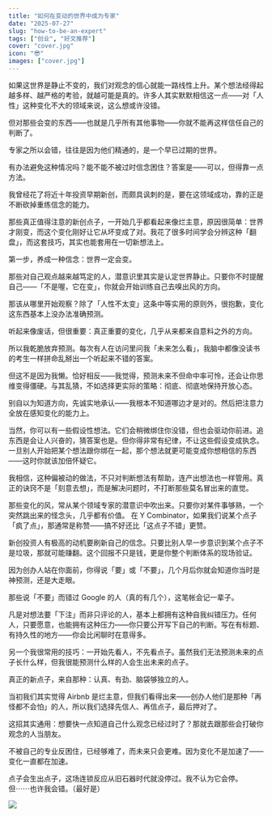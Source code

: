```yaml
---
title: "如何在变动的世界中成为专家"
date: "2025-07-27"
slug: "how-to-be-an-expert"
tags: ["创业", "好文推荐"]
cover: "cover.jpg"
icon: "😎"
images: ["cover.jpg"]
---
```

如果这世界是静止不变的，我们对观念的信心就能一路线性上升。某个想法经得起越多样、越严格的考验，就越可能是真的。许多人其实默默相信这一点——对「人性」这种变化不大的领域来说，这么想或许没错。



但对那些会变的东西——也就是几乎所有其他事物——你就不能再这样信任自己的判断了。



专家之所以会错，往往是因为他们精通的，是一个早已过期的世界。



有办法避免这种情况吗？能不能不被过时信念困住？答案是——可以，但得靠一点方法。



我曾经花了将近十年投资早期新创，而颇具讽刺的是，要在这领域成功，靠的正是不断砍掉重练信念的能力。



那些真正值得注意的新创点子，一开始几乎都看起来像烂主意，原因很简单：世界才刚变，而这个变化刚好让它从坏变成了对。我花了很多时间学会分辨这种「翻盘」，而这套技巧，其实也能套用在一切新想法上。



第一步，养成一种信念：世界一定会变。



那些对自己观点越来越笃定的人，潜意识里其实是认定世界静止。只要你不时提醒自己——「不是喔，它在变」，你就会开始训练自己去嗅出风的方向。



那该从哪里开始观察？除了「人性不太变」这条中等实用的原则外，很抱歉，变化这东西基本上没办法准确预测。



听起来像废话，但很重要：真正重要的变化，几乎从来都来自意料之外的方向。



所以我乾脆放弃预测。每次有人在访问里问我「未来怎么看」，我脑中都像没读书的考生一样拼命乱掰出一个听起来不错的答案。



但这不是因为我懒。恰好相反——我觉得，预测未来不但命中率可怜，还会让你思维变得僵硬。与其乱猜，不如选择更实际的策略：彻底、彻底地保持开放心态。



别自以为知道方向，先诚实地承认——我根本不知道哪边才是对的。然后把注意力全放在感知变化的能力上。



当然，你可以有一些假设性想法。它们会稍微绑住你没错，但也会驱动你前进。追东西是会让人兴奋的，猜答案也是。但你得非常有纪律，不让这些假设变成执念。
一旦别人开始把某个想法跟你绑在一起，那个想法就更可能变成你想相信的东西——这时你就该加倍怀疑它。



我相信，这种偏被动的做法，不只对判断想法有帮助，连产出想法也一样管用。真正的诀窍不是「刻意去想」，而是解决问题时，不打断那些莫名冒出来的直觉。



那些变化的风，常从某个领域专家的潜意识中吹出来。只要你对某件事够熟，一个突然跳出来的怪念头，几乎都有价值。
在 Y Combinator，如果我们说某个点子「疯了点」，那通常是称赞——搞不好还比「这点子不错」更赞。



新创投资人有极高的动机要刷新自己的信念。只要比别人早一步意识到某个点子不是垃圾，那就可能赚翻。这个回报不只是钱，更是你整个判断体系的现场验证。



因为创办人站在你面前，你得说「要」或「不要」，几个月后你就会知道你当时是神预测，还是大走眼。



那些说「不要」而错过 Google 的人（真的有几个），这笔帐会记一辈子。



凡是对想法要「下注」而非只评论的人，基本上都拥有这种自我纠错压力。任何人，只要愿意，也能拥有这种压力——你只要公开写下自己的判断。写在有标题、有持久性的地方——你会比闲聊时在意得多。



另一个我很常用的技巧：一开始先看人，不先看点子。虽然我们无法预测未来的点子长什么样，但我很能预测什么样的人会生出未来的点子。



真正的新点子，来自那种：认真、有劲、脑袋够独立的人。



当初我们其实觉得 Airbnb 是烂主意，但我们看得出来——创办人他们是那种「再怪都不会怕」的人，所以我们选择先信人、再信点子，最后押对了。



这招其实通用：想要快一点知道自己什么观念已经过时了？那就去跟那些会打破你观念的人当朋友。



不被自己的专业反困住，已经够难了，而未来只会更难。因为变化不是加速了——变化一直都在加速。



点子会生出点子，这场连锁反应从旧石器时代就没停过。我不认为它会停。
但⋯⋯也许我会错。（最好是）




![](https://prod-files-secure.s3.us-west-2.amazonaws.com/112d0858-5090-4d34-a606-b75eb8d65fd2/46476355-9cf3-4e99-9b7a-3531bc426380/1000202064.png?X-Amz-Algorithm=AWS4-HMAC-SHA256&X-Amz-Content-Sha256=UNSIGNED-PAYLOAD&X-Amz-Credential=ASIAZI2LB466QZVQ3Y5V%2F20250915%2Fus-west-2%2Fs3%2Faws4_request&X-Amz-Date=20250915T201350Z&X-Amz-Expires=3600&X-Amz-Security-Token=IQoJb3JpZ2luX2VjEAQaCXVzLXdlc3QtMiJGMEQCIAfWkIxg%2Be37XT7nRd6KgENZWOvA2mGHSxaNB84Y5n9DAiAQXxOdV0xpaiDB%2BVxxcj8nKNXF91beJspPgSsWpOhPzyr%2FAwh9EAAaDDYzNzQyMzE4MzgwNSIMjGsCu3kNujBlH5iOKtwDC44WKbrSWIVQQji7pJkiwuSDhLusw2m8GyaHh2XdPJdNUrO%2FJOdRZNXXD4S50K8bd7pIJ4Bg2ErlCO9slZ077tCbM%2BsgWVF%2F4xetjqglIT3LPjD%2FqfIRL9RMjj1NjLIkFovAtFnRPfQ6z6vuo2q6Si0wVjgTNb9sKn8ddfJu6nNc6w5A1%2B1m3Szjt%2BYLown2qyWm0OgRimRtqwUPdYbuayG%2FKiaGvdL%2BsdkhymfbcKvoQg2bXewioDzPd9HPV0vWVmtIDJ0zdJNOU4Si2PJ8XlesoDku%2B%2B1TSczQGC3g6ViV3NO82XqFbpaBAGlFhWo%2Fc8dviY0LqHW5R5uiMRJFqGzpn9nDE57lu3fJRFt8OjUe%2FQJv59ny72Jqx%2Fxwu8byLhqzl%2FHxqH5r73QlJK9UL8np9O0Bv%2FNTEdorZ3Qe422wPTJi4hWDe%2FBR4sqsimnBquVHCW1VG%2FIy1U9a1I9zidp1aljHIaUngCgCPrj%2BGsmNJATl9kISI9PmksUiH1nwtXeJTS5Rs6lyLvbKAnGkZkF%2BOhPl6BuEP1g28yFqkiavhcE4jHmwlAC36k62Ja226A2%2Fx5BiOQde33vVlVBQsvrxr1%2Fzu2LACVnZyr3Zdm3WohqzXvOQ2EJqz6EwktqhxgY6pgFFSXAkeP2AeEkuIVTfTUMJ9Eztm9ncHd1w%2FQpuln2W8Bwd51hwIzjn1YcDUeY%2FcpBneZe%2FFEikkgsagYvI7s9cmouknnLOyaGqxG62Xp0aJxkQetJL02DaojZaYPnxYFnYg3PG1LWMSj3zxbnIHhP2wxTeN3L%2Bu9AGYSkV4RogPKpfmQr4nUiGjhF3Krr4QoXYpwB5WCPCGUbd59EewaNA2Vs%2Fe%2FqJ&X-Amz-Signature=c5751716ef2bea31a1ac28a97453114038824a180c2bad2c914ed9e8c2130671&X-Amz-SignedHeaders=host&x-amz-checksum-mode=ENABLED&x-id=GetObject)

